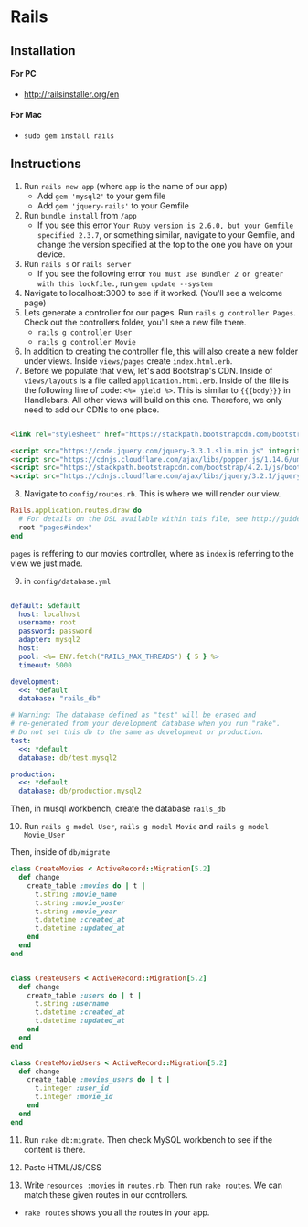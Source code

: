 # Rails

## Installation
#### For PC
- http://railsinstaller.org/en

#### For Mac
- `sudo gem install rails`

## Instructions
1. Run `rails new app` (where `app` is the name of our app)
    - Add `gem 'mysql2'` to your gem file
    - Add `gem 'jquery-rails'` to your Gemfile
2. Run `bundle install` from `/app`
    - If you see this error `Your Ruby version is 2.6.0, but your Gemfile specified 2.3.7`, or something similar, navigate to your Gemfile, and change the version specified at the top to the one you have on your device.
3. Run `rails s` or `rails server`
    - If you see the following error `You must use Bundler 2 or greater with this lockfile.`, run `gem update --system`
4. Navigate to localhost:3000 to see if it worked. (You'll see a welcome page)
5. Lets generate a controller for our pages. Run `rails g controller Pages`. Check out the controllers folder, you'll see a new file there.
    - `rails g controller User`
    - `rails g controller Movie`
6. In addition to creating the controller file, this will also create a new folder under views. Inside `views/pages` create `index.html.erb`.
7. Before we populate that view, let's add Bootstrap's CDN. Inside of `views/layouts` is a file called `application.html.erb`. Inside of the file is the following line of code: `<%= yield %>`. This is similar to `{{{body}}}` in Handlebars. All other views will build on this one. Therefore, we only need to add our CDNs to one place.  
```html

<link rel="stylesheet" href="https://stackpath.bootstrapcdn.com/bootstrap/4.2.1/css/bootstrap.min.css" integrity="sha384-GJzZqFGwb1QTTN6wy59ffF1BuGJpLSa9DkKMp0DgiMDm4iYMj70gZWKYbI706tWS" crossorigin="anonymous">

<script src="https://code.jquery.com/jquery-3.3.1.slim.min.js" integrity="sha384-q8i/X+965DzO0rT7abK41JStQIAqVgRVzpbzo5smXKp4YfRvH+8abtTE1Pi6jizo" crossorigin="anonymous"></script>
<script src="https://cdnjs.cloudflare.com/ajax/libs/popper.js/1.14.6/umd/popper.min.js" integrity="sha384-wHAiFfRlMFy6i5SRaxvfOCifBUQy1xHdJ/yoi7FRNXMRBu5WHdZYu1hA6ZOblgut" crossorigin="anonymous"></script>
<script src="https://stackpath.bootstrapcdn.com/bootstrap/4.2.1/js/bootstrap.min.js" integrity="sha384-B0UglyR+jN6CkvvICOB2joaf5I4l3gm9GU6Hc1og6Ls7i6U/mkkaduKaBhlAXv9k" crossorigin="anonymous"></script>
<script src="https://cdnjs.cloudflare.com/ajax/libs/jquery/3.2.1/jquery.min.js"></script>

```

8. Navigate to `config/routes.rb`. This is where we will render our view. 
```ruby
Rails.application.routes.draw do
  # For details on the DSL available within this file, see http://guides.rubyonrails.org/routing.html
  root "pages#index"
end

```
`pages` is reffering to our movies controller, where as `index` is referring to the view we just made. 

9. in `config/database.yml`
```yml

default: &default
  host: localhost
  username: root 
  password: password
  adapter: mysql2
  host: 
  pool: <%= ENV.fetch("RAILS_MAX_THREADS") { 5 } %>
  timeout: 5000

development:
  <<: *default
  database: "rails_db"

# Warning: The database defined as "test" will be erased and
# re-generated from your development database when you run "rake".
# Do not set this db to the same as development or production.
test:
  <<: *default
  database: db/test.mysql2

production:
  <<: *default
  database: db/production.mysql2

```
Then, in musql workbench, create the database `rails_db`

10. Run `rails g model User`, `rails g model Movie` and `rails g model Movie_User`

Then, inside of `db/migrate`

```ruby
class CreateMovies < ActiveRecord::Migration[5.2]
  def change
    create_table :movies do | t | 
      t.string :movie_name
      t.string :movie_poster
      t.string :movie_year 
      t.datetime :created_at
      t.datetime :updated_at 
    end
  end
end

```

```ruby

class CreateUsers < ActiveRecord::Migration[5.2]
  def change
    create_table :users do | t |
      t.string :username
      t.datetime :created_at
      t.datetime :updated_at 
    end
  end
end
```


```ruby
class CreateMovieUsers < ActiveRecord::Migration[5.2]
  def change 
    create_table :movies_users do | t | 
      t.integer :user_id
      t.integer :movie_id
    end
  end
end


```

11. Run `rake db:migrate`. Then check MySQL workbench to see if the content is there. 

12. Paste HTML/JS/CSS

13. Write `resources :movies` in `routes.rb`. Then run `rake routes`. We can match these given routes in our controllers. 



* `rake routes` shows you all the routes in your app. 